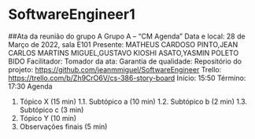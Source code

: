 # SoftwareEngineer1

##Ata da reunião do grupo A
Grupo A – “CM Agenda”
Data e local: 28 de Março de 2022, sala E101
Presente: MATHEUS CARDOSO PINTO,JEAN CARLOS MARTINS MIGUEL,GUSTAVO KIOSHI ASATO,YASMIN POLETO BIDO
Facilitador: 
Tomador da ata: 
Garantia de qualidade: 
Repositório do projeto: https://github.com/jeanmmiguel/SoftwareEngineer
Trello: https://trello.com/b/Zh9CrO6V/cs-386-story-board
Início: 15:50
Término: 17:30
Agenda
1. Tópico X (15 min)
1.1. Subtópico a (10 min)
1.2. Subtópico b (2 min)
1.3. Subtópico c (3 min)
2. Tópico Y (10 min)
3. Observações finais (5 min)

